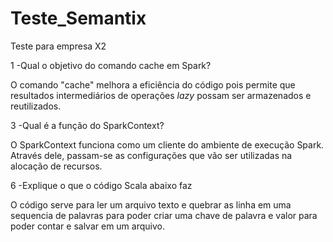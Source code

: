 # Teste_Semantix
Teste para empresa X2

1 -Qual o objetivo do comando cache em Spark?

O comando "cache" melhora a eficiência do código pois permite que resultados intermediários de operações *lazy* possam ser armazenados e reutilizados.


3 -Qual é a função do SparkContext?

O SparkContext funciona como um cliente do ambiente de execução Spark. Através dele, passam-se as configurações que vão ser utilizadas na alocação de recursos.

6 -Explique o que o código Scala abaixo faz 

O código serve para ler um arquivo texto e quebrar as linha em uma sequencia de palavras para poder criar uma chave de palavra e valor para poder contar e salvar em um arquivo.
